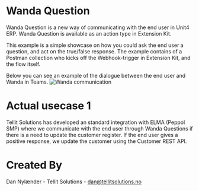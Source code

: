# Wanda Question

Wanda Question is a new way of communicating with the end user in Unit4 ERP.
Wanda Question is available as an action type in Extension Kit.

This example is a simple showcase on how you could ask the end user a question, and act on the true/false response.
The example contains of a Postman collection who kicks off the Webhook-trigger in Extension Kit, and the flow itself.

Below you can see an example of the dialogue between the end user and Wanda in Teams.
![Wanda communication](https://user-images.githubusercontent.com/98328584/150991795-9a4d406a-7f14-4143-bd98-4dbda34621f1.PNG)


# Actual usecase 1

Tellit Solutions has developed an standard integration with ELMA (Peppol SMP) where we communicate with the end user through Wanda Questions if there is a need to update the customer register.
If the end user gives a positive response, we update the customer using the Customer REST API.

# Created By
Dan Nylænder - Tellit Solutions - dan@tellitsolutions.no
